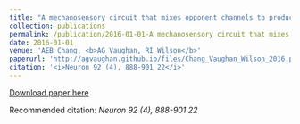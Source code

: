 ```yaml
---
title: "A mechanosensory circuit that mixes opponent channels to produce selectivity for complex stimulus features (2016)"
collection: publications
permalink: /publication/2016-01-01-A mechanosensory circuit that mixes opponent channels to produce selectivity for complex stimulus features
date: 2016-01-01
venue: 'AEB Chang, <b>AG Vaughan, RI Wilson</b>'
paperurl: 'http://agvaughan.github.io/files/Chang_Vaughan_Wilson_2016.pdf'
citation: '<i>Neuron 92 (4), 888-901 22</i>'
---
```

[Download paper here](http://agvaughan.github.io/files/Chang_Vaughan_Wilson_2016.pdf)

Recommended citation: <i>Neuron 92 (4), 888-901 22</i>